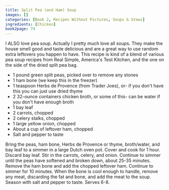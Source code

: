 ```yaml
---
title: Split Pea (and Ham) Soup
images: []
categories: [Book 2, Recipes Without Pictures, Soups & Stews]
ingredients: [Chicken]
book2page: 74
---
```


I ALSO love pea soup. Actually I pretty much love all soups. They make the house smell good and taste delicious and are a great way to use random extra leftovers you happen to have. This recipe is kind of a blend of various pea soup recipes from Real Simple, America's Test Kitchen, and the one on the side of the dried split pea bag. 

- 1 pound green split peas, picked over to remove any stones
- 1 ham bone (we keep this in the freezer)
- 1 teaspoon Herbs de Provence (from Trader Joes), or- if you don't have this you can just use dried thyme
- 2 32-ounce containers chicken broth, or some of this- can be water if you don't have enough broth
- 1 bay leaf
- 2 carrots, chopped
- 2 celery stalks, chopped
- 1 large yellow onion, chopped
- About a cup of leftover ham, chopped
- Salt and pepper to taste

Bring the peas, ham bone, Herbs de Provence or thyme, broth/water, and bay leaf to a simmer in a large Dutch oven pot. Cover and cook for 1 hour. Discard bay leaf. Stir in the carrots, celery, and onion. Continue to simmer until the peas have softened and broken down, about 25-35 minutes. Remove the ham bone and add the chopped leftover ham. Continue to simmer for 10 minutes. When the bone is cool enough to handle, remove any meat, discarding the fat and bone, and add the meat to the soup. Season with salt and pepper to taste. 
Serves 6-8.